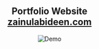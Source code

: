 <h2 align="center">
  Portfolio Website<br/>
  <a href="https://zainulabideen.vercel.app" target="_blank">zainulabideen.com</a>
</h2>
<div align="center">
  <img alt="Demo" src="./Images/readme-img1.png" />
</div>

